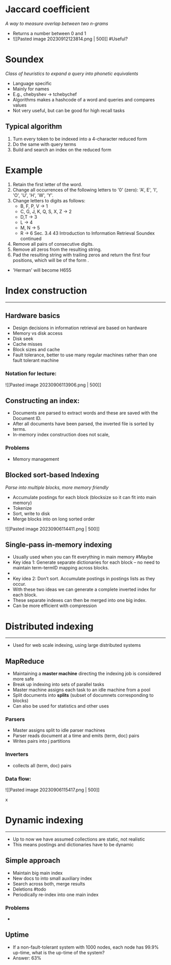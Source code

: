 
# Jaccard coefficient
*A way to measure overlap between two n-grams*

* Returns a number between 0 and 1
* ![[Pasted image 20230912123814.png | 500]]
#Useful?

# Soundex
_Class of heuristics to expand a query into phonetic equivalents_

* Language specific 
* Mainly for names 
* E.g., chebyshev → tchebychef
* Algorithms makes a hashcode of a word and queries and compares values
* Not very useful, but can be good for high recall tasks

## Typical algorithm
1. Turn every token to be indexed into a 4-character reduced form 
2. Do the same with query terms 
3. Build and search an index on the reduced form

# Example
1. Retain the first letter of the word. 
2. Change all occurrences of the following letters to '0' (zero): 'A', E', 'I', 'O', 'U', 'H', 'W', 'Y'. 
3. Change letters to digits as follows: 
	* B, F, P, V → 1 
	* C, G, J, K, Q, S, X, Z → 2 
	* D,T → 3 
	* L → 4 
	* M, N → 5 
	* R → 6 Sec. 3.4 43 Introduction to Information Retrieval Soundex continued 
4. Remove all pairs of consecutive digits. 
5. Remove all zeros from the resulting string. 
6. Pad the resulting string with trailing zeros and return the first four positions, which will be of the form .
* 'Herman' will become H655

# Index construction
---
## Hardware basics
* Design decisions in information retrieval are based on hardware
* Memory vs disk access
* Disk seek
* Cache misses
* Block sizes and cache
* Fault tolerance, better to use many regular machines rather than one fault tolerant machine

### Notation for lecture:
![[Pasted image 20230906113906.png | 500]]

## Constructing an index:

* Documents are parsed to extract words and these are saved with the Document ID.
* After all documents have been parsed, the inverted file is sorted by terms.
* In-memory index construction does not scale, 

### Problems
* Memory management

## Blocked sort-based Indexing
_Parse into multiple blocks, more memory friendly_

* Accumulate postings for each block (blocksize so it can fit into main memory)
* Tokenize
* Sort, write to disk
* Merge blocks into on long sorted order

![[Pasted image 20230906114411.png | 500]]


## Single-pass in-memory indexing

* Usually used when you can fit everything in main memory #Maybe
* Key idea 1: Generate separate dictionaries for each block – no need to maintain term-termID mapping across blocks. 
* 
* Key idea 2: Don’t sort. Accumulate postings in postings lists as they occur. 
* With these two ideas we can generate a complete inverted index for each block. 
* These separate indexes can then be merged into one big index.
* Can be more efficient with compression


# Distributed indexing
---
*  Used for web scale indexing, using large distributed systems

## MapReduce

* Maintaining a **master machine**  directing the indexing job is considered more safe
* Break up indexing into sets of parallel tasks
* Master machine assigns each task to an idle machine from a pool
* Split documents into **splits** (subset of documnets corresponding to blocks)
* Can also be used for statistics and other uses

### Parsers
* Master assigns split to idle parser machines
* Parser reads document at a time and emits (term, doc) pairs
* Writes pairs into j partitions

### Inverters
* collects all (term, doc) pairs


### Data flow:

![[Pasted image 20230906115417.png | 500]]

x
# Dynamic indexing
---
* Up to now we have assumed collections are static, not realistic
* This means postings and dictionaries have to be dynamic

## Simple approach
* Maintain big main index
* New docs to into small auxiliary index
* Search across both, merge results
* Deletions #todo
* Periodically re-index into one main index

### Problems
* 

## Uptime
* If a non-fault-tolerant system with 1000 nodes, each node has 99.9% up-time, what is the up-time of the system? 
* Answer: 63%

